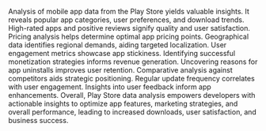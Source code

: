 Analysis of mobile app data from the Play Store yields valuable insights. It reveals popular app categories, user preferences, and download trends. High-rated apps and positive reviews signify quality and user satisfaction. Pricing analysis helps determine optimal app pricing points. Geographical data identifies regional demands, aiding targeted localization. User engagement metrics showcase app stickiness. Identifying successful monetization strategies informs revenue generation. Uncovering reasons for app uninstalls improves user retention. Comparative analysis against competitors aids strategic positioning. Regular update frequency correlates with user engagement. Insights into user feedback inform app enhancements. Overall, Play Store data analysis empowers developers with actionable insights to optimize app features, marketing strategies, and overall performance, leading to increased downloads, user satisfaction, and business success.
